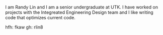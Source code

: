 I am Randy Lin and I am a senior undergraduate at UTK. I have worked on projects with the Integreated Engineering Design team and I like writing code that optimizes current code.

hfh: fkaw gh: rlin8
